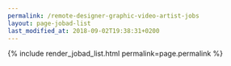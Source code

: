 ```yaml
---
permalink: /remote-designer-graphic-video-artist-jobs
layout: page-jobad-list
last_modified_at: 2018-09-02T19:38:31+0200
---
```

{% include render_jobad_list.html permalink=page.permalink %}

